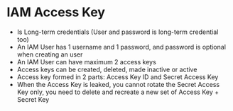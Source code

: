 # IAM Access Key

- Is Long-term credentials (User and password is long-term credential too)
- An IAM User has 1 username and 1 password, and password is optional when creating an user
- An IAM User can have maximum 2 access keys
- Access keys can be created, deleted, made inactive or active
- Access key formed in 2 parts: Access Key ID and Secret Access Key
- When the Access Key is leaked, you cannot rotate the Secret Access Key only, you need to delete and recreate a new set of Access Key + Secret Key
